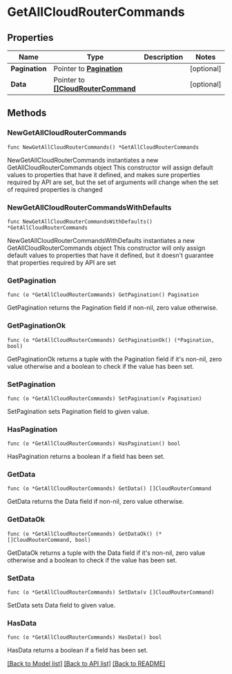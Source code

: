 # GetAllCloudRouterCommands

## Properties

Name | Type | Description | Notes
------------ | ------------- | ------------- | -------------
**Pagination** | Pointer to [**Pagination**](Pagination.md) |  | [optional] 
**Data** | Pointer to [**[]CloudRouterCommand**](CloudRouterCommand.md) |  | [optional] 

## Methods

### NewGetAllCloudRouterCommands

`func NewGetAllCloudRouterCommands() *GetAllCloudRouterCommands`

NewGetAllCloudRouterCommands instantiates a new GetAllCloudRouterCommands object
This constructor will assign default values to properties that have it defined,
and makes sure properties required by API are set, but the set of arguments
will change when the set of required properties is changed

### NewGetAllCloudRouterCommandsWithDefaults

`func NewGetAllCloudRouterCommandsWithDefaults() *GetAllCloudRouterCommands`

NewGetAllCloudRouterCommandsWithDefaults instantiates a new GetAllCloudRouterCommands object
This constructor will only assign default values to properties that have it defined,
but it doesn't guarantee that properties required by API are set

### GetPagination

`func (o *GetAllCloudRouterCommands) GetPagination() Pagination`

GetPagination returns the Pagination field if non-nil, zero value otherwise.

### GetPaginationOk

`func (o *GetAllCloudRouterCommands) GetPaginationOk() (*Pagination, bool)`

GetPaginationOk returns a tuple with the Pagination field if it's non-nil, zero value otherwise
and a boolean to check if the value has been set.

### SetPagination

`func (o *GetAllCloudRouterCommands) SetPagination(v Pagination)`

SetPagination sets Pagination field to given value.

### HasPagination

`func (o *GetAllCloudRouterCommands) HasPagination() bool`

HasPagination returns a boolean if a field has been set.

### GetData

`func (o *GetAllCloudRouterCommands) GetData() []CloudRouterCommand`

GetData returns the Data field if non-nil, zero value otherwise.

### GetDataOk

`func (o *GetAllCloudRouterCommands) GetDataOk() (*[]CloudRouterCommand, bool)`

GetDataOk returns a tuple with the Data field if it's non-nil, zero value otherwise
and a boolean to check if the value has been set.

### SetData

`func (o *GetAllCloudRouterCommands) SetData(v []CloudRouterCommand)`

SetData sets Data field to given value.

### HasData

`func (o *GetAllCloudRouterCommands) HasData() bool`

HasData returns a boolean if a field has been set.


[[Back to Model list]](../README.md#documentation-for-models) [[Back to API list]](../README.md#documentation-for-api-endpoints) [[Back to README]](../README.md)


